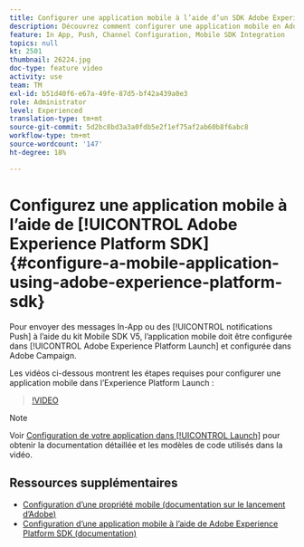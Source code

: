 ```yaml
---
title: Configurer une application mobile à l’aide d’un SDK Adobe Experience Platform
description: Découvrez comment configurer une application mobile en Adobe Experience Platform Launch et comment la configurer en Adobe Campaign.
feature: In App, Push, Channel Configuration, Mobile SDK Integration
topics: null
kt: 2501
thumbnail: 26224.jpg
doc-type: feature video
activity: use
team: TM
exl-id: b51d40f6-e67a-49fe-87d5-bf42a439a0e3
role: Administrator
level: Experienced
translation-type: tm+mt
source-git-commit: 5d2bc8bd3a3a0fdb5e2f1ef75af2ab60b8f6abc8
workflow-type: tm+mt
source-wordcount: '147'
ht-degree: 18%

---
```


# Configurez une application mobile à l’aide de [!UICONTROL Adobe Experience Platform SDK] {#configure-a-mobile-application-using-adobe-experience-platform-sdk}

Pour envoyer des messages In-App ou des [!UICONTROL notifications Push] à l’aide du kit Mobile SDK V5, l’application mobile doit être configurée dans [!UICONTROL Adobe Experience Platform Launch] et configurée dans Adobe Campaign.

Les vidéos ci-dessous montrent les étapes requises pour configurer une application mobile dans l’Experience Platform Launch :

>[!VIDEO](https://video.tv.adobe.com/v/26224?quality=12)

>[!NOTE]
>
>Voir [Configuration de votre application dans [!UICONTROL Launch]](https://helpx.adobe.com/campaign/kb/configuring-app-sdk.html#ConfiguringyourapplicationinLaunch) pour obtenir la documentation détaillée et les modèles de code utilisés dans la vidéo.

## Ressources supplémentaires

* [Configuration d’une propriété mobile (documentation sur le lancement d’Adobe)](https://aep-sdks.gitbook.io/docs/getting-started/create-a-mobile-property)
* [Configuration d’une application mobile à l’aide de Adobe Experience Platform SDK (documentation)](https://helpx.adobe.com/fr/campaign/kb/configuring-app-sdk.html)
